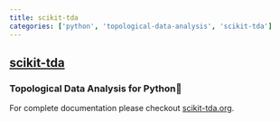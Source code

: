 ```yaml
---
title: scikit-tda
categories: ['python', 'topological-data-analysis', 'scikit-tda']
---
```

## [scikit-tda](https://github.com/scikit-tda/scikit-tda)

### Topological Data Analysis for Python🐍


For complete documentation please checkout [scikit-tda.org](https://scikit-tda.org).
